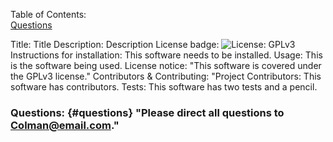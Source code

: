 
Table of Contents:  
<a href="#questions">Questions</a>

Title: Title
Description: Description
License badge: ![License: GPLv3](https://img.shields.io/badge/License-GPLv3-blue.svg)
Instructions for installation: This software needs to be installed.
Usage: This is the software being used.
License notice: "This software is covered under the GPLv3 license."
Contributors & Contributing: "Project Contributors: This software has contributors.
Tests: This software has two tests and a pencil.
### Questions: {#questions} "Please direct all questions to Colman@email.com."
